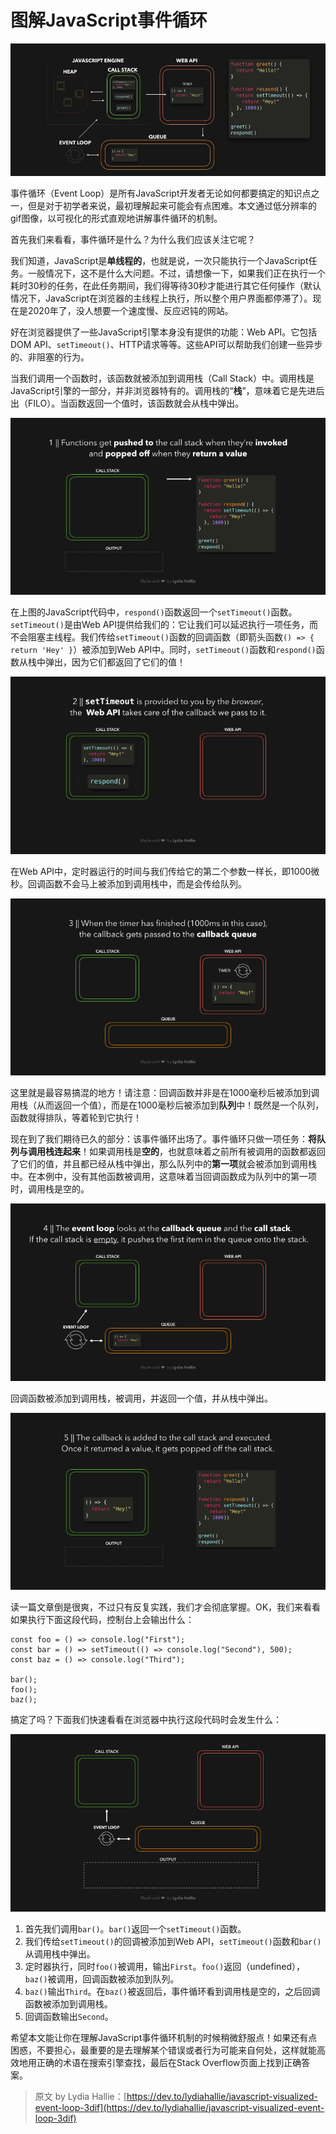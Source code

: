 # 图解JavaScript事件循环

![](media/15959047516091/15959171252126.jpg)

事件循环（Event Loop）是所有JavaScript开发者无论如何都要搞定的知识点之一，但是对于初学者来说，最初理解起来可能会有点困难。本文通过低分辨率的gif图像，以可视化的形式直观地讲解事件循环的机制。

首先我们来看看，事件循环是什么？为什么我们应该关注它呢？

我们知道，JavaScript是**单线程的**，也就是说，一次只能执行一个JavaScript任务。一般情况下，这不是什么大问题。不过，请想像一下，如果我们正在执行一个耗时30秒的任务，在此任务期间，我们得等待30秒才能进行其它任何操作（默认情况下，JavaScript在浏览器的主线程上执行，所以整个用户界面都停滞了）。现在是2020年了，没人想要一个速度慢、反应迟钝的网站。

好在浏览器提供了一些JavaScript引擎本身没有提供的功能：Web API。它包括DOM API、`setTimeout()`、HTTP请求等等。这些API可以帮助我们创建一些异步的、非阻塞的行为。

当我们调用一个函数时，该函数就被添加到调用栈（Call Stack）中。调用栈是JavaScript引擎的一部分，并非浏览器特有的。调用栈的“**栈**”，意味着它是先进后出（FILO）。当函数返回一个值时，该函数就会从栈中弹出。

[![图1.函数在被调用时被压到调用栈，在返回一个值时从调用栈中弹出-w720](media/15959047516091/gid1.6.gif)](media/15959047516091/gid1.6.gif)

在上图的JavaScript代码中，`respond()`函数返回一个`setTimeout()`函数。`setTimeout()`是由Web API提供给我们的：它让我们可以延迟执行一项任务，而不会阻塞主线程。我们传给`setTimeout()`函数的回调函数（即箭头函数`() => { return 'Hey' }`）被添加到Web API中。同时，`setTimeout()`函数和`respond()`函数从栈中弹出，因为它们都返回了它们的值！

[![图2.SetTimeout是由浏览器提供的，Web API负责我们传给它的回调。](media/15959047516091/gif2.1.gif)](media/15959047516091/gif2.1.gif)

在Web API中，定时器运行的时间与我们传给它的第二个参数一样长，即1000微秒。回调函数不会马上被添加到调用栈中，而是会传给队列。

[![图3.当定时器已经完成时（本例中是1000毫秒），回调函数被传给回调队列](media/15959047516091/gif3.1.gif)](media/15959047516091/gif3.1.gif)

这里就是最容易搞混的地方！请注意：回调函数并非是在1000毫秒后被添加到调用栈（从而返回一个值），而是在1000毫秒后被添加到**队列**中！既然是一个队列，函数就得排队，等着轮到它执行！

现在到了我们期待已久的部分：该事件循环出场了。事件循环只做一项任务：**将队列与调用栈连起来**！如果调用栈是**空的**，也就意味着之前所有被调用的函数都返回了它们的值，并且都已经从栈中弹出，那么队列中的**第一项**就会被添加到调用栈中。在本例中，没有其他函数被调用，这意味着当回调函数成为队列中的第一项时，调用栈是空的。

[![图4.事件循环盯着回调队列和调用栈。如果调用栈是空的，它就把队列中的第一项压到调用栈中。](media/15959047516091/gif4.gif)](media/15959047516091/gif4.gif)

回调函数被添加到调用栈，被调用，并返回一个值，并从栈中弹出。

[![图5.回调函数被添加到调用栈并执行。一旦它返回一个值，就被从调用栈中弹出。](media/15959047516091/gif5.gif)](media/15959047516091/gif5.gif)

读一篇文章倒是很爽，不过只有反复实践，我们才会彻底掌握。OK，我们来看看如果执行下面这段代码，控制台上会输出什么：

```
const foo = () => console.log("First");
const bar = () => setTimeout(() => console.log("Second"), 500);
const baz = () => console.log("Third");

bar();
foo();
baz();
```

搞定了吗？下面我们快速看看在浏览器中执行这段代码时会发生什么：

![gif14.1](media/15959047516091/gif14.1.gif)

1. 首先我们调用`bar()`。`bar()`返回一个`setTimeout()`函数。
2. 我们传给`setTimeout()`的回调被添加到Web API，`setTimeout()`函数和`bar()`从调用栈中弹出。
3. 定时器执行，同时`foo()`被调用，输出`First`。`foo()`返回（undefined），`baz()`被调用，回调函数被添加到队列。
4. `baz()`输出`Third`。在`baz()`被返回后，事件循环看到调用栈是空的，之后回调函数被添加到调用栈。
5. 回调函数输出`Second`。

希望本文能让你在理解JavaScript事件循环机制的时候稍微舒服点！如果还有点困惑，不要担心，最重要的是去理解某个错误或者行为可能来自何处，这样就能高效地用正确的术语在搜索引擎查找，最后在Stack Overflow页面上找到正确答案。

> 原文 by Lydia Hallie：[https://dev.to/lydiahallie/javascript-visualized-event-loop-3dif](https://dev.to/lydiahallie/javascript-visualized-event-loop-3dif)